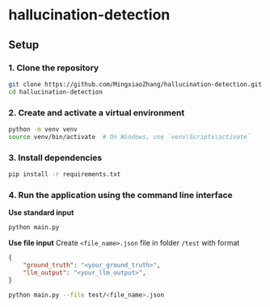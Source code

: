 # hallucination-detection

## Setup

### 1. Clone the repository

```bash
git clone https://github.com/MingxiaoZhang/hallucination-detection.git
cd hallucination-detection
```

### 2. Create and activate a virtual environment

```bash
python -m venv venv
source venv/bin/activate  # On Windows, use `venv\Scripts\activate`
```

### 3. Install dependencies

```bash
pip install -r requirements.txt
```

### 4. Run the application using the command line interface

**Use standard input**

```bash
python main.py
```

**Use file input**
Create `<file_name>.json` file in folder `/test` with format 

```json
{
    "ground_truth": "<your_ground_truth>",
    "llm_output": "<your_llm_output>",
}
```

```bash
python main.py --file test/<file_name>.json
```